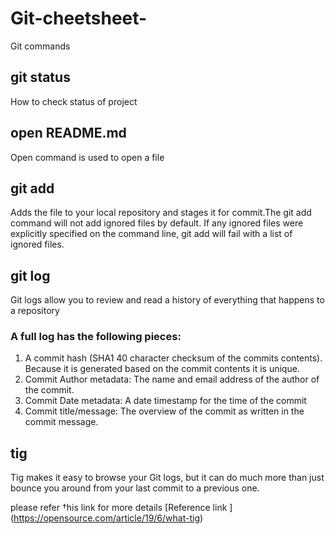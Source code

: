 # Git-cheetsheet-
Git commands 

## git status 
How to check status of project


## open README.md
Open command is used to open a file


## git add
Adds the file to your local repository and stages it for commit.The git add command will not add ignored files by default. If any ignored files were explicitly specified on the command line, git add will fail with a list of ignored files. 


## git log
Git logs allow you to review and read a history of everything that happens to a repository
### A full log has the following pieces:

1. A commit hash (SHA1 40 character checksum of the commits contents). Because it is generated based on the commit contents it is unique.
2. Commit Author metadata: The name and email address of the author of the commit.
3. Commit Date metadata: A date timestamp for the time of the commit
4. Commit title/message: The overview of the commit as written in the commit message.


## tig
Tig makes it easy to browse your Git logs, but it can do much more than just bounce you around from your last commit to a previous one.

please refer †his link for more details
[Reference link ] (https://opensource.com/article/19/6/what-tig)



